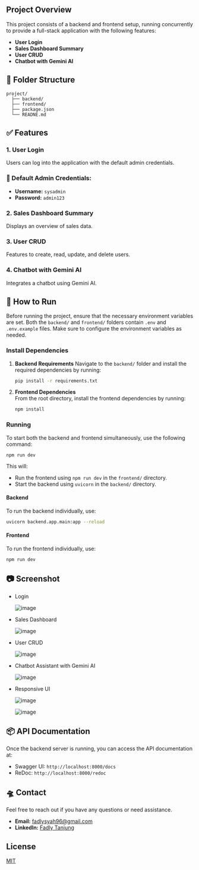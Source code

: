 ## Project Overview

This project consists of a backend and frontend setup, running concurrently to provide a full-stack application with the following features:

- **User Login**
- **Sales Dashboard Summary**
- **User CRUD**
- **Chatbot with Gemini AI**

## 📁 Folder Structure

```
project/
  ├── backend/
  ├── frontend/
  ├── package.json
  └── READNE.md
```


## ✅ Features

### 1. User Login
Users can log into the application with the default admin credentials.

### 🔐 Default Admin Credentials:
- **Username:** `sysadmin`
- **Password:** `admin123`

### 2. Sales Dashboard Summary
Displays an overview of sales data.

### 3. User CRUD
Features to create, read, update, and delete users.

### 4. Chatbot with Gemini AI
Integrates a chatbot using Gemini AI.


## 🚀 How to Run

Before running the project, ensure that the necessary environment variables are set. Both the `backend/` and `frontend/` folders contain `.env` and `.env.example` files. Make sure to configure the environment variables as needed.

### Install Dependencies

1. **Backend Requirements**
   Navigate to the `backend/` folder and install the required dependencies by running:

   ```bash
   pip install -r requirements.txt
   ```

2. **Frontend Dependencies**  
   From the root directory, install the frontend dependencies by running:

   ```bash
   npm install
   ```

### Running

To start both the backend and frontend simultaneously, use the following command:

```
npm run dev
```

This will:
- Run the frontend using `npm run dev` in the `frontend/` directory.
- Start the backend using `uvicorn` in the `backend/` directory.


#### Backend

To run the backend individually, use:

```bash
uvicorn backend.app.main:app --reload
```


#### Frontend

To run the frontend individually, use:

```bash
npm run dev
```

## 📷 Screenshot

- Login
  
  ![image](https://github.com/user-attachments/assets/f34d5da7-6902-43c8-b60b-ba40969ecaba)

- Sales Dashboard
  
  ![image](https://github.com/user-attachments/assets/78d38905-1fe0-4397-a9a1-4e2005d6ef75)

- User CRUD

  ![image](https://github.com/user-attachments/assets/f1b02326-b85c-42ab-8534-ffcba8843a77)

- Chatbot Assistant with Gemini AI

  ![image](https://github.com/user-attachments/assets/627aaf6f-5f0d-49be-9dc0-1652c1ab1022)

- Responsive UI

  ![image](https://github.com/user-attachments/assets/92936baf-7849-4aca-a339-8f5987932e72)

  ![image](https://github.com/user-attachments/assets/8e49f798-0eb1-4121-9763-bde6e30859f3)






## 📦 API Documentation

Once the backend server is running, you can access the API documentation at:
- Swagger UI: `http://localhost:8000/docs`
- ReDoc: `http://localhost:8000/redoc`


## 🛸 Contact

Feel free to reach out if you have any questions or need assistance.

- **Email:** fadlysyah96@gmail.com
- **LinkedIn:** [Fadly Tanjung](https://linkedin.com/in/fadlytjg)

## License

[MIT](https://choosealicense.com/licenses/mit/)
